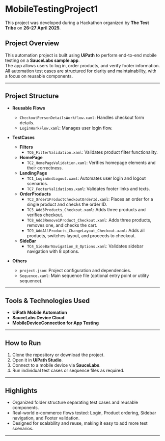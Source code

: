 # MobileTestingProject1

This project was developed during a Hackathon organized by **The Test Tribe** on **26–27 April 2025**.

## Project Overview
This automation project is built using **UiPath** to perform end-to-end mobile testing on a **SauceLabs sample app**.  
The app allows users to log in, order products, and verify footer information.  
All automation test cases are structured for clarity and maintainability, with a focus on reusable components.

---

## Project Structure

- **Reusable Flows**
  - `CheckoutPersonDetailsWorkflow.xaml`: Handles checkout form details.
  - `LoginWorkFlow.xaml`: Manages user login flow.

- **TestCases**
  - **Filters**
    - `TC6_FilterValidation.xaml`: Validates product filter functionality.
  - **HomePage**
    - `TC2_HomePageValidation.xaml`: Verifies homepage elements and their correctness.
  - **LandingPage**
    - `TC1_LoginAndLogout.xaml`: Automates user login and logout scenarios.
    - `TC7_FooterValidations.xaml`: Validates footer links and texts.
  - **OrderProducts**
    - `TC3_Order1ProductCheckoutOrderId.xaml`: Places an order for a single product and checks the order ID.
    - `TC5_Add3Products_Checkout.xaml`: Adds three products and verifies checkout.
    - `TC8_Add3Remove1Product_Checkout.xaml`: Adds three products, removes one, and checks the cart.
    - `TC9_AddAllProducts_ChangeLayout_Checkout.xaml`: Adds all products, switches layout, and proceeds to checkout.
  - **SideBar**
    - `TC4_SideBarNavigation_8_Options.xaml`: Validates sidebar navigation with 8 options.

- **Others**
  - `project.json`: Project configuration and dependencies.
  - `Sequence.xaml`: Main sequence file (optional entry point or utility sequence).

---

## Tools & Technologies Used
- **UiPath Mobile Automation**
- **SauceLabs Device Cloud**
- **MobileDeviceConnection for App Testing**

---

## How to Run
1. Clone the repository or download the project.
2. Open it in **UiPath Studio**.
3. Connect to a mobile device via **SauceLabs**.
4. Run individual test cases or sequence files as required.

---

## Highlights
- Organized folder structure separating test cases and reusable components.
- Real-world e-commerce flows tested: Login, Product ordering, Sidebar navigation, and Footer validation.
- Designed for scalability and reuse, making it easy to add more test scenarios.

---
